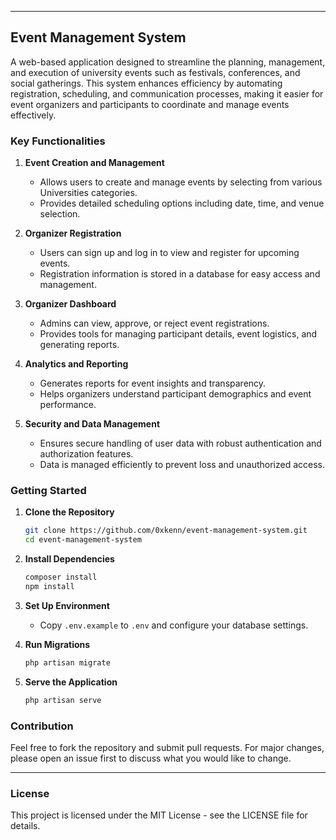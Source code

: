 
---

## Event Management System

A web-based application designed to streamline the planning, management, and execution of university events such as festivals, conferences, and social gatherings. This system enhances efficiency by automating registration, scheduling, and communication processes, making it easier for event organizers and participants to coordinate and manage events effectively.

### Key Functionalities

1. **Event Creation and Management**
   - Allows users to create and manage events by selecting from various Universities categories.
   - Provides detailed scheduling options including date, time, and venue selection.

2. **Organizer Registration**
   - Users can sign up and log in to view and register for upcoming events.
   - Registration information is stored in a database for easy access and management.

4. **Organizer Dashboard**
   - Admins can view, approve, or reject event registrations.
   - Provides tools for managing participant details, event logistics, and generating reports.

5. **Analytics and Reporting**
   - Generates reports for event insights and transparency.
   - Helps organizers understand participant demographics and event performance.

6. **Security and Data Management**
   - Ensures secure handling of user data with robust authentication and authorization features.
   - Data is managed efficiently to prevent loss and unauthorized access.


### Getting Started

1. **Clone the Repository**
   ```bash
   git clone https://github.com/0xkenn/event-management-system.git
   cd event-management-system
   ```

2. **Install Dependencies**
   ```bash
   composer install
   npm install
   ```

3. **Set Up Environment**
   - Copy `.env.example` to `.env` and configure your database settings.

4. **Run Migrations**
   ```bash
   php artisan migrate
   ```

5. **Serve the Application**
   ```bash
   php artisan serve
   ```

### Contribution

Feel free to fork the repository and submit pull requests. For major changes, please open an issue first to discuss what you would like to change.

---
### License
This project is licensed under the MIT License - see the LICENSE file for details.
